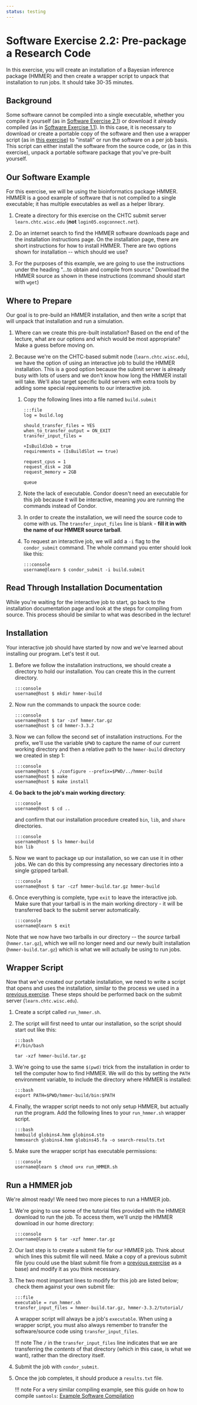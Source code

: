 ```yaml
---
status: testing
---
```


<style type="text/css"> pre em { font-style: normal; background-color: yellow; } pre strong { font-style: normal; font-weight: bold; color: #008; } </style>

Software Exercise 2.2: Pre-package a Research Code
==========================================

In this exercise, you will create an installation of a Bayesian inference package (HMMER) and then create a wrapper script to unpack that installation to run jobs. It should take 30-35 minutes.

Background
----------

Some software cannot be compiled into a single executable, whether you compile it yourself (as in [Software Exercise 2.1](../part2-ex1-compiling)) or download it already compiled (as in [Software Exercise 1.1](../part1-ex1-download)). In this case, it is necessary to download or create a portable copy of the software and then use a wrapper script (as in [this exercise](../part1-ex2-wrapper)) to "install" or run the software on a per job basis. This script can either install the software from the source code, or (as in this exercise), unpack a portable software package that you've pre-built yourself.

Our Software Example
--------------------

For this exercise, we will be using the bioinformatics package HMMER. HMMER is a good example of software that is not compiled to a single executable; it has multiple executables as well as a helper library.

1.  Create a directory for this exercise on the CHTC submit server `learn.chtc.wisc.edu` (**not** `login05.osgconnect.net`).

1.  Do an internet search to find the HMMER software downloads page and the 
installation instructions page. On the installation page, there are short instructions for how to install HMMER. There are two options shown for installation -- which should we use?

1. For the purposes of this example, we are going to use the instructions under the heading "...to obtain and compile from source."  Download the HMMER source as shown in 
these instructions (command should start with `wget`)

Where to Prepare
----------------

Our goal is to pre-build an HMMER installation, and then write a script that will unpack that installation and run a simulation.

1.  Where can we create this pre-built installation? Based on the end of the lecture, what are our options and which would be most appropriate? Make a guess before moving on.

1.  Because we're on the CHTC-based submit node (`learn.chtc.wisc.edu`), we have the option of using an interactive job to build the HMMER installation. This is a good option because the submit server is already busy with lots of users and we don't know how long the HMMER install will take. We'll also target specific build servers with extra tools by adding some special requirements to our interactive job. 

    1.  Copy the following lines into a file named `build.submit`

            :::file
			log = build.log

			should_transfer_files = YES
			when_to_transfer_output = ON_EXIT
			transfer_input_files = 
			
			+IsBuildJob = true
			requirements = (IsBuildSlot == true)

			request_cpus = 1
			request_disk = 2GB
			request_memory = 2GB

			queue

	1.  Note the lack of executable. Condor doesn't need an executable for this job because it will be interactive, meaning *you* are running the commands instead of Condor.
	1.  In order to create the installation, we will need the source code to come with us. The `transfer_input_files` line is blank - **fill it in with the name of our HMMER source tarball**.

	1.  To request an interactive job, we will add a `-i` flag to the `condor_submit` command. The whole command you enter should look like this: 

			:::console
			username@learn $ condor_submit -i build.submit

Read Through Installation Documentation
---------------------------------------

While you're waiting for the interactive job to start, go back to the installation 
documentation page and look at the steps for compiling from source. This process 
should be similar to what was described in the lecture! 

Installation
------------

Your interactive job should have started by now and we've learned about installing our program. Let's test it out.

1.  Before we follow the installation instructions, we should create a directory to hold our installation. You can create this in the current directory. 

		:::console
		username@host $ mkdir hmmer-build

1.  Now run the commands to unpack the source code: 

        :::console
		username@host $ tar -zxf hmmer.tar.gz
		username@host $ cd hmmer-3.3.2

1.  Now we can follow the second set of installation instructions. For the prefix, we'll use the variable `$PWD` to capture the name of our current working directory and then a relative path to the `hmmer-build` directory we created in step 1: 

		:::console
		username@host $ ./configure --prefix=$PWD/../hmmer-build
		username@host $ make
		username@host $ make install

1.  **Go back to the job's main working directory**: 

		:::console
		username@host $ cd ..

	and confirm that our installation procedure created `bin`,  `lib`, and `share` directories. 

		:::console
		username@host $ ls hmmer-build
		bin lib

1.  Now we want to package up our installation, so we can use it in other jobs. We can do this by compressing any necessary directories into a single gzipped tarball. 

		:::console
		username@host $ tar -czf hmmer-build.tar.gz hmmer-build

1.  Once everything is complete, type `exit` to leave the interactive job. Make sure that your tarball is in the main working directory - it will be transferred back to the submit server automatically. 

		:::console
		username@learn $ exit

Note that we now have two tarballs in our directory -- the *source* tarball (`hmmer.tar.gz`), which we will no longer need and our newly built installation (`hmmer-build.tar.gz`) which is what we will actually be using to run jobs.

Wrapper Script
--------------

Now that we've created our portable installation, we need to write a script that opens and uses the installation, similar to the process we used in a [previous exercise](../part1-ex2-wrapper). These steps should be performed back on the submit server (`learn.chtc.wisc.edu`).

1. Create a script called `run_hmmer.sh`. 

1.  The script will first need to untar our installation, so the script should start out like this:  

		:::bash
		#!/bin/bash

		tar -xzf hmmer-build.tar.gz

1.  We're going to use the same `$(pwd)` trick from the installation in order to tell the computer how to find HMMER. We will do this by setting the `PATH` environment variable, to include the directory where HMMER is installed: 

		:::bash
		export PATH=$PWD/hmmer-build/bin:$PATH

1.  Finally, the wrapper script needs to not only setup HMMER, but actually run the program. Add the following lines to your `run_hmmer.sh` wrapper script. 

        :::bash
		hmmbuild globins4.hmm globins4.sto
		hmmsearch globins4.hmm globins45.fa -o search-results.txt

1.  Make sure the wrapper script has executable permissions: 

		:::console
		username@learn $ chmod u+x run_HMMER.sh


Run a HMMER job
-------------------

We're almost ready! We need two more pieces to run a HMMER job.

1.  We're going to use some of the tutorial files provided with the HMMER download to 
run the job. To access them, we'll unzip the HMMER download in our home directory: 

		:::console
		username@learn $ tar -xzf hmmer.tar.gz

1.  Our last step is to create a submit file for our HMMER job. Think about which lines this submit file will need. Make a copy of a previous submit file (you could use the blast submit file from a [previous exercise](../part1-ex1-wrapper) as a base) and modify it as you think necessary.

1.  The two most important lines to modify for this job are listed below; check them against your own submit file: 

        :::file
        executable = run_hmmer.sh
        transfer_input_files = hmmer-build.tar.gz, hmmer-3.3.2/tutorial/

    A wrapper script will always be a job's `executable`.
    When using a wrapper script, you must also always remember to transfer the software/source code using
    `transfer_input_files`.

    !!! note
        The `/` in the `transfer_input_files` line indicates that we are transferring the *contents* of that directory (which in this case, is what we want), rather than the directory itself.

1.  Submit the job with `condor_submit`.

1.  Once the job completes, it should produce a `results.txt` file.

	!!! note
		For a very similar compiling example, see this guide on how to 
		compile `samtools`: [Example Software Compilation](https://support.opensciencegrid.org/support/solutions/articles/12000074984-example-software-compilation)
